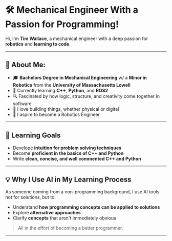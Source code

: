 # 🛠️ Mechanical Engineer With a Passion for Programming!

Hi, I'm **Tim Wallace**, a mechanical engineer with a deep passion for **robotics** and **learning to code**.

---

## 🤖 About Me:
- 🎓 **Bachelors Degree in Mechanical Engineering** w/ a **Minor in Robotics** from the **University of Massachusetts Lowell** 
- 📖 Currently learning **C++**, **Python**, and **ROS2**  
- 🔍 Fascinated by how logic, structure, and creativity come together in software  
- 🤝 I love building things, whether physical or digital
- 💭 I aspire to become a Robotics Engineer

---

## 🧠 Learning Goals
- Develope **intuition for problem solving techniques**
- Become **proficient in the basics of C++ and Python**
- Write **clean, concise, and well commented C++ and Python**

---

## 💡 Why I Use AI in My Learning Process
As someone coming from a non-programming background, I use AI tools not for solutions, but to:
- Understand **how programming concepts can be applied to solutions**
- Explore **alternative approaches**
- Clarify **concepts** that aren't immediately obvious
> All in the effort of becoming a better programmer.

---


